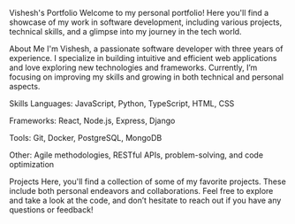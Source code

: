 Vishesh's Portfolio
Welcome to my personal portfolio! Here you'll find a showcase of my work in software development, including various projects, technical skills, and a glimpse into my journey in the tech world.

About Me
I'm Vishesh, a passionate software developer with three years of experience. I specialize in building intuitive and efficient web applications and love exploring new technologies and frameworks. Currently, I’m focusing on improving my skills and growing in both technical and personal aspects.

Skills
Languages: JavaScript, Python, TypeScript, HTML, CSS

Frameworks: React, Node.js, Express, Django

Tools: Git, Docker, PostgreSQL, MongoDB

Other: Agile methodologies, RESTful APIs, problem-solving, and code optimization

Projects
Here, you'll find a collection of some of my favorite projects. These include both personal endeavors and collaborations. Feel free to explore and take a look at the code, and don’t hesitate to reach out if you have any questions or feedback!
